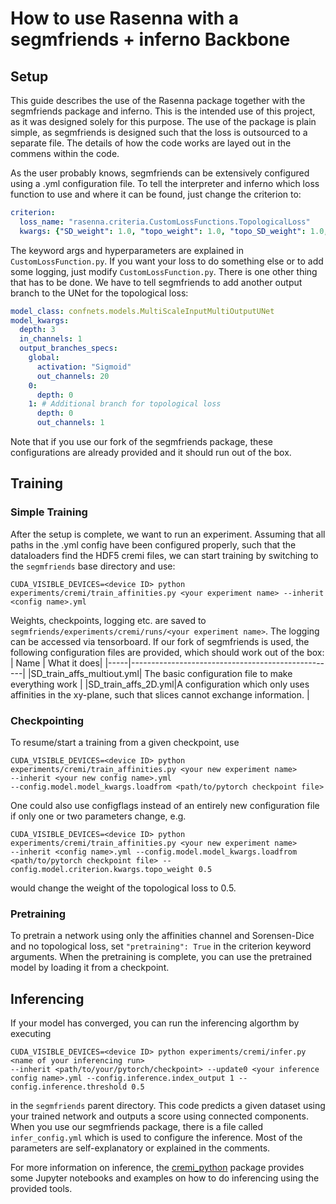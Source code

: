 # How to use Rasenna with a segmfriends + inferno Backbone

## Setup
This guide describes the use of the Rasenna package together with the segmfriends package and inferno. This is the intended use of this project, as it was designed solely for this purpose. The use of the package is plain simple, as segmfriends is designed such that the loss is outsourced to a separate file.
The details of how the code works are layed out in the commens within the code.

As the user probably knows, segmfriends can be extensively configured using a .yml configuration file.
To tell the interpreter and inferno which loss function to use and where it can be found, just change the criterion to:
```YAML
criterion:
  loss_name: "rasenna.criteria.CustomLossFunctions.TopologicalLoss"
  kwargs: {"SD_weight": 1.0, "topo_weight": 1.0, "topo_SD_weight": 1.0, "pretraining": False}
```
The keyword args and hyperparameters are explained in ```CustomLossFunction.py```. If you want your loss to do something else or to add some logging, just modify ```CustomLossFunction.py```.
There is one other thing that has to be done. We have to tell segmfriends to add another output branch to the UNet for the topological loss:

```YAML
model_class: confnets.models.MultiScaleInputMultiOutputUNet
model_kwargs:
  depth: 3
  in_channels: 1
  output_branches_specs: 
    global:
      activation: "Sigmoid"
      out_channels: 20
    0:
      depth: 0
    1: # Additional branch for topological loss
      depth: 0
      out_channels: 1
```
Note that if you use our fork of the segmfriends package, these configurations are already provided and it should run out of the box.

## Training

### Simple Training
After the setup is complete, we want to run an experiment. Assuming that all paths in the .yml config have been configured properly, such that the dataloaders find the HDF5 cremi files, we can start training by switching to the ```segmfriends``` base directory and use:
```shell
CUDA_VISIBLE_DEVICES=<device ID> python experiments/cremi/train_affinities.py <your experiment name> --inherit <config name>.yml
```
Weights, checkpoints, logging etc. are saved to ```segmfriends/experiments/cremi/runs/<your experiment name>```. The logging can be accessed via tensorboard.
If our fork of segmfriends is used, the following configuration files are provided, which should work out of the box:
| Name | What it does|
|-----|---------------------------------------------------|
|SD_train_affs_multiout.yml| The basic configuration file to make everything work |
|SD_train_affs_2D.yml|A configuration which only uses affinities in the  xy-plane, such that slices cannot exchange information. |

### Checkpointing

To resume/start a training from a given checkpoint, use
```shell
CUDA_VISIBLE_DEVICES=<device ID> python experiments/cremi/train_affinities.py <your new experiment name> 
--inherit <your new config name>.yml 
--config.model.model_kwargs.loadfrom <path/to/pytorch checkpoint file>
```
One could also use configflags instead of an entirely new configuration file if only one or two parameters change, e.g. 
```shell
CUDA_VISIBLE_DEVICES=<device ID> python experiments/cremi/train_affinities.py <your new experiment name> 
--inherit <config name>.yml --config.model.model_kwargs.loadfrom <path/to/pytorch checkpoint file> --config.model.criterion.kwargs.topo_weight 0.5
```
would change the weight of the topological loss to 0.5.

### Pretraining
To pretrain a network using only the affinities channel and Sorensen-Dice and no topological loss, set ```"pretraining": True``` in the criterion keyword arguments.
When the pretraining is complete, you can use the pretrained model by loading it from a checkpoint.

## Inferencing

If your model has converged, you can run the inferencing algorthm by executing
```shell
CUDA_VISIBLE_DEVICES=<device ID> python experiments/cremi/infer.py <name of your inferencing run> 
--inherit <path/to/your/pytorch/checkpoint> --update0 <your inference config name>.yml --config.inference.index_output 1 --config.inference.threshold 0.5
```
in the ```segmfriends``` parent directory. This code predicts a given dataset using your trained network and outputs a score using connected components.
When you use our segmfriends package, there is a file called ``` infer_config.yml ``` which is used to configure the inference. Most of the parameters are self-explanatory or explained in the comments.

For more information on inference, the [cremi_python](https://github.com/elmo0082/cremi_python) package provides some Jupyter notebooks and examples on how to do inferencing using the provided tools.
